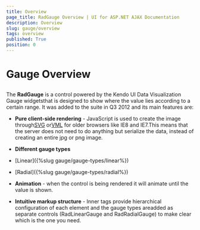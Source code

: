 ```yaml
---
title: Overview
page_title: RadGauge Overview | UI for ASP.NET AJAX Documentation
description: Overview
slug: gauge/overview
tags: overview
published: True
position: 0
---
```


# Gauge Overview



## 

The __RadGauge__ is a control powered by the Kendo UI Data Visualization Gauge widgetsthat is designed to show where the value lies according to a certain range. It was added to the suite in Q3 2012 and its main features are:

* __Pure client-side rendering__ - JavaScript is used to create the image through[SVG](http://en.wikipedia.org/wiki/Scalable_Vector_Graphics) or[VML](http://en.wikipedia.org/wiki/Vector_Markup_Language) for older browsers like IE8 and IE7.This means that the server does not need to do anything but serialize the data, instead of creating an entire jpg or png image.

* __Different gauge types__

* [Linear]({%slug gauge/gauge-types/linear%})

* [Radial]({%slug gauge/gauge-types/radial%})

* __Animation__ - when the control is being rendered it will animate until the value is shown.

* __Intuitive markup structure__ - Inner tags provide hierarchical configuration of each element and the gauge types areadded as separate controls (RadLinearGauge and RadRadialGauge) to make clear which is the one you need.
